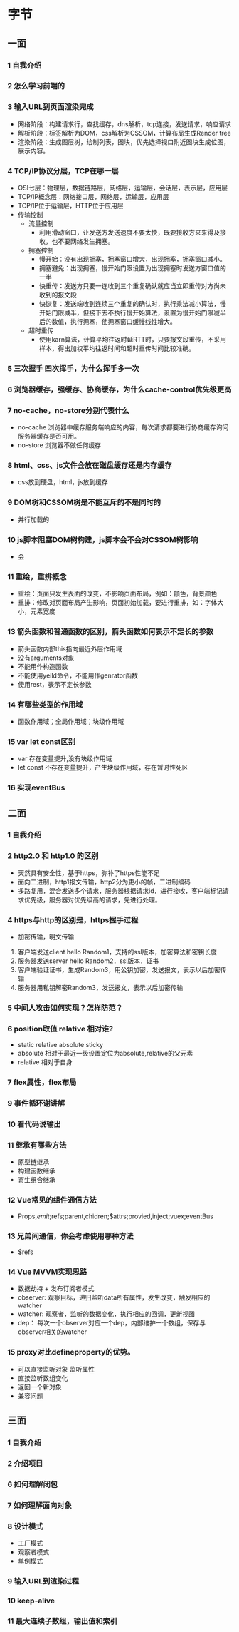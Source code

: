 # 字节
## 一面
### 1 自我介绍

### 2 怎么学习前端的

### 3 输入URL到页面渲染完成
  - 网络阶段：构建请求行，查找缓存，dns解析，tcp连接，发送请求，响应请求
  - 解析阶段：标签解析为DOM，css解析为CSSOM，计算布局生成Render tree
  - 渲染阶段：生成图层树，绘制列表，图块，优先选择视口附近图块生成位图，展示内容。
### 4 TCP/IP协议分层，TCP在哪一层
  - OSI七层：物理层，数据链路层，网络层，运输层，会话层，表示层，应用层
  - TCP/IP概念层：网络接口层，网络层，运输层，应用层
  - TCP/IP位于运输层，HTTP位于应用层
  - 传输控制
    - 流量控制
      - 利用滑动窗口，让发送方发送速度不要太快，既要接收方来来得及接收，也不要网络发生拥塞。
    - 拥塞控制
      - 慢开始：没有出现拥塞，拥塞窗口增大，出现拥塞，拥塞窗口减小。
      - 拥塞避免：出现拥塞，慢开始门限设置为出现拥塞时发送方窗口值的一半
      - 快重传：发送方只要一连收到三个重复确认就应当立即重传对方尚未收到的报文段
      - 快恢复：发送端收到连续三个重复的确认时，执行乘法减小算法，慢开始门限减半，但接下去不执行慢开始算法，设置为慢开始门限减半后的数值，执行拥塞，使拥塞窗口缓慢线性增大。
    - 超时重传
      - 使用karn算法，计算平均往返时延RTT时，只要报文段重传，不采用样本，得出加权平均往返时间和超时重传时间比较准确。
### 5 三次握手 四次挥手，为什么挥手多一次

### 6 浏览器缓存，强缓存、协商缓存，为什么cache-control优先级更高

### 7 no-cache，no-store分别代表什么
  - no-cache 浏览器中缓存服务端响应的内容，每次请求都要进行协商缓存询问服务器缓存是否可用。
  - no-store 浏览器不做任何缓存
### 8 html、css、js文件会放在磁盘缓存还是内存缓存
  - css放到硬盘，html，js放到缓存
### 9 DOM树和CSSOM树是不能互斥的不是同时的
  - 并行加载的
### 10 js脚本阻塞DOM树构建，js脚本会不会对CSSOM树影响
  - 会
### 11 重绘，重排概念
  - 重绘：页面只发生表面的改变，不影响页面布局，例如：颜色，背景颜色
  - 重排：修改对页面布局产生影响，页面初始加载，要进行重排，如：字体大小，元素宽度
### 13 箭头函数和普通函数的区别，箭头函数如何表示不定长的参数
  - 箭头函数内部this指向最近外层作用域
  - 没有arguments对象
  - 不能用作构造函数
  - 不能使用yeild命令，不能用作genrator函数
  - 使用rest，表示不定长参数
### 14 有哪些类型的作用域
  - 函数作用域；全局作用域；块级作用域
### 15 var let const区别
  - var 存在变量提升,没有块级作用域
  - let const 不存在变量提升，产生块级作用域，存在暂时性死区
### 16 实现eventBus

## 二面
### 1 自我介绍

### 2 http2.0 和 http1.0 的区别
- 天然具有安全性，基于https，弥补了https性能不足
- 面向二进制，http1报文传输，http2分为更小的帧，二进制编码
- 多路复用，混合发送多个请求，服务器根据请求id，进行接收，客户端标记请求优先级，服务器对优先级高的请求，先进行处理。
### 4 https与http的区别是，https握手过程
- 加密传输，明文传输
1. 客户端发送client hello Random1，支持的ssl版本，加密算法和密钥长度
2. 服务器发送server hello Random2，ssl版本，证书
3. 客户端验证证书，生成Random3，用公钥加密，发送报文，表示以后加密传输
4. 服务器用私钥解密Random3，发送报文，表示以后加密传输
### 5 中间人攻击如何实现？怎样防范？

### 6 position取值 relative 相对谁?
- static relative absolute sticky
- absolute 相对于最近一级设置定位为absolute,relative的父元素
- relative 相对于自身
### 7 flex属性，flex布局

### 9 事件循环谢讲解

### 10 看代码说输出

### 11 继承有哪些方法
- 原型链继承
- 构建函数继承
- 寄生组合继承

### 12 Vue常见的组件通信方法
- Props,$emit;$refs;parent,chidren;$attrs;provied,inject;vuex;eventBus

### 13 兄弟间通信，你会考虑使用哪种方法
- $refs

### 14 Vue MVVM实现思路
- 数据劫持 + 发布订阅者模式
- observer: 观察目标，递归监听data所有属性，发生改变，触发相应的watcher
- watcher: 观察者，监听的数据变化，执行相应的回调，更新视图
- dep： 每次一个observer对应一个dep，内部维护一个数组，保存与observer相关的watcher
### 15 proxy对比defineproperty的优势。
- 可以直接监听对象 监听属性
- 直接监听数组变化
- 返回一个新对象
- 兼容问题
## 三面
### 1 自我介绍
### 2 介绍项目
### 6 如何理解闭包
### 7 如何理解面向对象

### 8 设计模式
- 工厂模式
- 观察者模式
- 单例模式

### 9 输入URL到渲染过程

### 10 keep-alive

### 11 最大连续子数组，输出值和索引